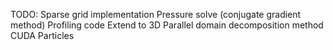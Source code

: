 TODO:
Sparse grid implementation
Pressure solve (conjugate gradient method)
Profiling code
Extend to 3D
Parallel domain decomposition method
CUDA Particles